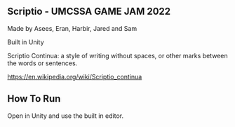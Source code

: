 ## Scriptio - UMCSSA GAME JAM 2022

Made by Asees, Eran, Harbir, Jared and Sam

Built in Unity

Scriptio Continua: a style of writing without spaces, or other marks between the words or sentences.

https://en.wikipedia.org/wiki/Scriptio_continua

## How To Run

Open in Unity and use the built in editor.
